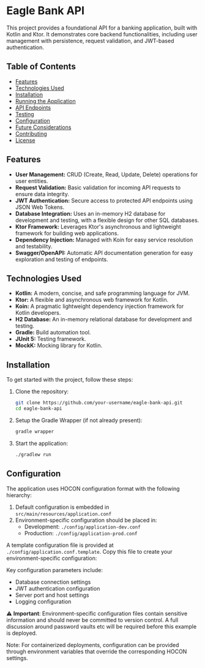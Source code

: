 # Eagle Bank API

This project provides a foundational API for a banking application, built with Kotlin and Ktor. It demonstrates core backend functionalities, including user management with persistence, request validation, and JWT-based authentication.

## Table of Contents

- [Features](#features)
- [Technologies Used](#technologies-used)
- [Installation](#installation)
- [Running the Application](#running-the-application)
- [API Endpoints](#api-endpoints)
- [Testing](#testing)
- [Configuration](#configuration)
- [Future Considerations](#future-considerations)
- [Contributing](#contributing)
- [License](#license)

## Features

-   **User Management:** CRUD (Create, Read, Update, Delete) operations for user entities.
-   **Request Validation:** Basic validation for incoming API requests to ensure data integrity.
-   **JWT Authentication:** Secure access to protected API endpoints using JSON Web Tokens.
-   **Database Integration:** Uses an in-memory H2 database for development and testing, with a flexible design for other SQL databases.
-   **Ktor Framework:** Leverages Ktor's asynchronous and lightweight framework for building web applications.
-   **Dependency Injection:** Managed with Koin for easy service resolution and testability.
-   **Swagger/OpenAPI:** Automatic API documentation generation for easy exploration and testing of endpoints.

## Technologies Used

*   **Kotlin:** A modern, concise, and safe programming language for JVM.
*   **Ktor:** A flexible and asynchronous web framework for Kotlin.
*   **Koin:** A pragmatic lightweight dependency injection framework for Kotlin developers.
*   **H2 Database:** An in-memory relational database for development and testing.
*   **Gradle:** Build automation tool.
*   **JUnit 5:** Testing framework.
*   **MockK:** Mocking library for Kotlin.

## Installation

To get started with the project, follow these steps:

1. Clone the repository:
   ```bash
   git clone https://github.com/your-username/eagle-bank-api.git
   cd eagle-bank-api
   ```

2. Setup the Gradle Wrapper (if not already present):
   ```bash
   gradle wrapper
   ```

3. Start the application:
   ```bash
   ./gradlew run
   ```

## Configuration

The application uses HOCON configuration format with the following hierarchy:

1. Default configuration is embedded in `src/main/resources/application.conf`
2. Environment-specific configuration should be placed in:
   - Development: `./config/application-dev.conf`
   - Production: `./config/application-prod.conf`

A template configuration file is provided at `./config/application.conf.template`. Copy this file
to create your environment-specific configuration:

Key configuration parameters include:
- Database connection settings
- JWT authentication configuration
- Server port and host settings
- Logging configuration

⚠️ **Important**: Environment-specific configuration files contain sensitive information and should never be committed to version control.
A full discussion around password vaults etc will be required before this example is deployed.

Note: For containerized deployments, configuration can be provided through environment variables that override the corresponding HOCON settings.